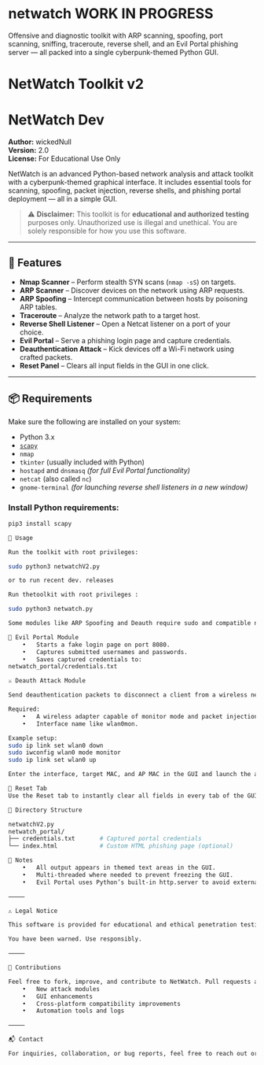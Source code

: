 # netwatch WORK IN PROGRESS
Offensive and diagnostic toolkit with ARP scanning, spoofing, port scanning, sniffing, traceroute, reverse shell, and an Evil Portal phishing server — all packed into a single cyberpunk-themed Python GUI.

# NetWatch Toolkit v2
# NetWatch Dev

**Author:** wickedNull  
**Version:** 2.0  
**License:** For Educational Use Only

NetWatch is an advanced Python-based network analysis and attack toolkit with a cyberpunk-themed graphical interface. It includes essential tools for scanning, spoofing, packet injection, reverse shells, and phishing portal deployment — all in a simple GUI.

> ⚠️ **Disclaimer:** This toolkit is for **educational and authorized testing** purposes only. Unauthorized use is illegal and unethical. You are solely responsible for how you use this software.

---

## 🧰 Features

- **Nmap Scanner** – Perform stealth SYN scans (`nmap -sS`) on targets.
- **ARP Scanner** – Discover devices on the network using ARP requests.
- **ARP Spoofing** – Intercept communication between hosts by poisoning ARP tables.
- **Traceroute** – Analyze the network path to a target host.
- **Reverse Shell Listener** – Open a Netcat listener on a port of your choice.
- **Evil Portal** – Serve a phishing login page and capture credentials.
- **Deauthentication Attack** – Kick devices off a Wi-Fi network using crafted packets.
- **Reset Panel** – Clears all input fields in the GUI in one click.

---

## 📦 Requirements

Make sure the following are installed on your system:

- Python 3.x
- [`scapy`](https://pypi.org/project/scapy/)
- `nmap`
- `tkinter` (usually included with Python)
- `hostapd` and `dnsmasq` *(for full Evil Portal functionality)*
- `netcat` (also called `nc`)
- `gnome-terminal` *(for launching reverse shell listeners in a new window)*

### Install Python requirements:

```bash
pip3 install scapy

🚀 Usage

Run the toolkit with root privileges:

sudo python3 netwatchV2.py

or to run recent dev. releases

Run thetoolkit with root privileges :

sudo python3 netwatch.py

Some modules like ARP Spoofing and Deauth require sudo and compatible network interfaces (e.g., monitor mode enabled).

🔐 Evil Portal Module
	•	Starts a fake login page on port 8080.
	•	Captures submitted usernames and passwords.
	•	Saves captured credentials to:
netwatch_portal/credentials.txt

⚔️ Deauth Attack Module

Send deauthentication packets to disconnect a client from a wireless network.

Required:
	•	A wireless adapter capable of monitor mode and packet injection.
	•	Interface name like wlan0mon.

Example setup:
sudo ip link set wlan0 down
sudo iwconfig wlan0 mode monitor
sudo ip link set wlan0 up

Enter the interface, target MAC, and AP MAC in the GUI and launch the attack.

🔁 Reset Tab
Use the Reset tab to instantly clear all fields in every tab of the GUI. Ideal for refreshing the interface between operations.

📁 Directory Structure

netwatchV2.py
netwatch_portal/
├── credentials.txt       # Captured portal credentials
└── index.html            # Custom HTML phishing page (optional)

📌 Notes
	•	All output appears in themed text areas in the GUI.
	•	Multi-threaded where needed to prevent freezing the GUI.
	•	Evil Portal uses Python’s built-in http.server to avoid external web servers.

⸻

⚠️ Legal Notice

This software is provided for educational and ethical penetration testing only. Any misuse, unauthorized access, or attacks on networks you do not own or have permission to audit may result in legal consequences.

You have been warned. Use responsibly.

⸻

🤝 Contributions

Feel free to fork, improve, and contribute to NetWatch. Pull requests are welcome, especially for:
	•	New attack modules
	•	GUI enhancements
	•	Cross-platform compatibility improvements
	•	Automation tools and logs

⸻

📬 Contact

For inquiries, collaboration, or bug reports, feel free to reach out or open an issue on GitHub.

